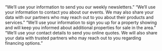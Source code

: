 “We’ll use your information to send you our weekly newsletters.”
“We’ll use your information to contact you about our events. We may also share your data with our partners who may reach out to you about their products and services.”
“We’ll use your information to sign you up for a property showing and will keep you informed about additional properties for sale in the area.”
“We’ll use your contact details to send you online quotes. We will also share your data with trusted partners who may reach out to you regarding financing options.”
